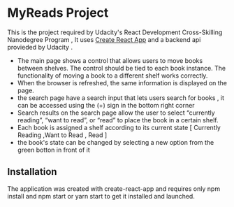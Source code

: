 # MyReads Project

This is the project required by Udacity's React Development Cross-Skilling Nanodegree Program , It uses  [Create React App](https://github.com/facebookincubator/create-react-app)
 and a backend api provieded by Udacity .
* The main page shows a control that allows users to move books between shelves. The control should be tied to each book instance. The functionality of moving a book to a different shelf works correctly.
* When the browser is refreshed, the same information is displayed on the page.
* the search page have a search input that lets users search for books , it can be accessed using the (+) sign in the bottom right corner
*  Search results on the search page allow the user to select “currently reading”, “want to read”, or “read” to place the book in a certain shelf.
*  Each book is assigned a shelf according to its current state [ Currently Reading ,Want to Read , Read  ]  
*  the book's state can be changed by selecting a new option from the green botton in front of it
 
 ## Installation 
 The application was created with create-react-app and requires only npm install and npm start or yarn start to get it installed and launched.
